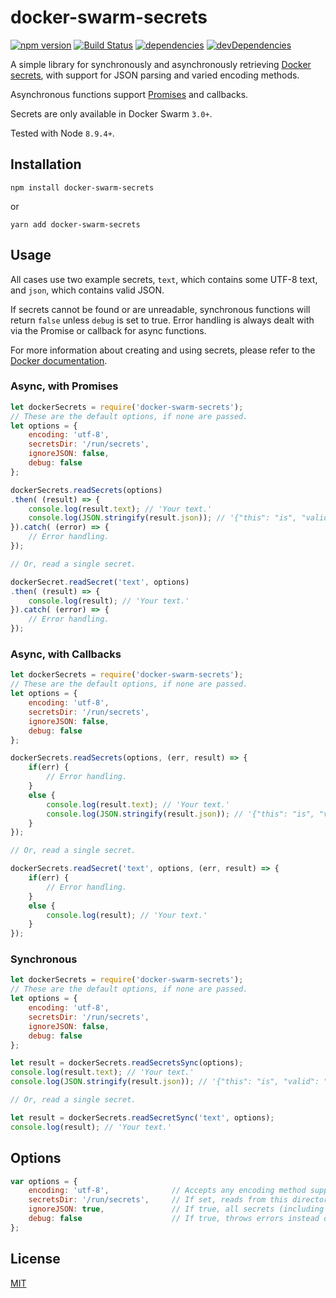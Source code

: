 # docker-swarm-secrets

[![npm version](https://img.shields.io/npm/v/docker-swarm-secrets.svg)](https://www.npmjs.com/package/docker-swarm-secrets) [![Build Status](https://img.shields.io/travis/carriejv/docker-swarm-secrets.svg)](https://travis-ci.org/carriejv/docker-swarm-secrets) [![dependencies](https://img.shields.io/david/carriejv/docker-swarm-secrets.svg)](https://david-dm.org/carriejv/docker-swarm-secrets)  [![devDependencies](https://img.shields.io/david/dev/carriejv/docker-swarm-secrets.svg)](https://david-dm.org/carriejv/docker-swarm-secrets#info=devDependencies)


A simple library for synchronously and asynchronously retrieving [Docker secrets](https://docs.docker.com/engine/swarm/secrets/), with support for JSON parsing and varied encoding methods.

Asynchronous functions support [Promises](https://developer.mozilla.org/en-US/docs/Web/JavaScript/Reference/Global_Objects/Promise) and callbacks.

Secrets are only available in Docker Swarm `3.0+`.

Tested with Node `8.9.4+`.

## Installation

`npm install docker-swarm-secrets`

or

`yarn add docker-swarm-secrets`

## Usage

All cases use two example secrets, `text`, which contains some UTF-8 text, and `json`, which contains valid JSON.

If secrets cannot be found or are unreadable, synchronous functions will return `false` unless `debug` is set to true. Error handling is always dealt with via the Promise or callback for async functions.

For more information about creating and using secrets, please refer to the [Docker documentation](https://docs.docker.com/compose/compose-file/#secrets).

### Async, with Promises

```javascript
let dockerSecrets = require('docker-swarm-secrets');
// These are the default options, if none are passed.
let options = {
    encoding: 'utf-8',
    secretsDir: '/run/secrets',
    ignoreJSON: false,
    debug: false
};

dockerSecrets.readSecrets(options)
.then( (result) => {
    console.log(result.text); // 'Your text.'
    console.log(JSON.stringify(result.json)); // '{"this": "is", "valid": "json"}'
}).catch( (error) => {
    // Error handling.
});

// Or, read a single secret.

dockerSecret.readSecret('text', options)
.then( (result) => {
    console.log(result); // 'Your text.'
}).catch( (error) => {
    // Error handling.
});
```

### Async, with Callbacks

```javascript
let dockerSecrets = require('docker-swarm-secrets');
// These are the default options, if none are passed.
let options = {
    encoding: 'utf-8',
    secretsDir: '/run/secrets',
    ignoreJSON: false,
    debug: false
};

dockerSecrets.readSecrets(options, (err, result) => {
    if(err) {
        // Error handling.
    }
    else {
        console.log(result.text); // 'Your text.'
        console.log(JSON.stringify(result.json)); // '{"this": "is", "valid": "json"}'
    }
});

// Or, read a single secret.

dockerSecrets.readSecret('text', options, (err, result) => {
    if(err) {
        // Error handling.
    }
    else {
        console.log(result); // 'Your text.'
    }
});
```

### Synchronous

```javascript
let dockerSecrets = require('docker-swarm-secrets');
// These are the default options, if none are passed.
let options = {
    encoding: 'utf-8',
    secretsDir: '/run/secrets',
    ignoreJSON: false,
    debug: false
};

let result = dockerSecrets.readSecretsSync(options);
console.log(result.text); // 'Your text.'
console.log(JSON.stringify(result.json)); // '{"this": "is", "valid": "json"}'

// Or, read a single secret.

let result = dockerSecrets.readSecretSync('text', options);
console.log(result); // 'Your text.'
```


## Options
```javascript
var options = {
    encoding: 'utf-8',              // Accepts any encoding method supported by Node fs.
    secretsDir: '/run/secrets',     // If set, reads from this directory instead of the Docker default of /run/secrets
    ignoreJSON: true,               // If true, all secrets (including JSON) will be read as plain text.
    debug: false                    // If true, throws errors instead of returning false in the case of missing or unreadable secrets
};
```

## License

[MIT](https://github.com/carriejv/docker-swarm-secrets/blob/master/LICENSE)